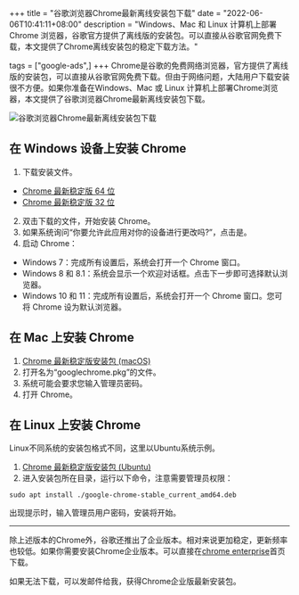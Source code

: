 +++
title = "谷歌浏览器Chrome最新离线安装包下载"
date = "2022-06-06T10:41:11+08:00"
description = "Windows、Mac 和 Linux 计算机上部署 Chrome 浏览器，谷歌官方提供了离线版的安装包。可以直接从谷歌官网免费下载，本文提供了Chrome离线安装包的稳定下载方法。"

tags = ["google-ads",]
+++
Chrome是谷歌的免费网络浏览器，官方提供了离线版的安装包，可以直接从谷歌官网免费下载。但由于网络问题，大陆用户下载安装很不方便。如果你准备在Windows、Mac 或 Linux 计算机上部署Chrome浏览器，本文提供了谷歌浏览器Chrome最新离线安装包下载。
<!--more-->
![谷歌浏览器Chrome最新离线安装包下载](/images/2022/0606-谷歌浏览器Chrome最新离线安装包下载.png)
## 在 Windows 设备上安装 Chrome
1. 下载安装文件。
 * [Chrome 最新稳定版 64 位](https://dl.google.com/release2/chrome/ade5ivbjyqxhzr5n4rtzkimdjmpq_102.0.5005.63/102.0.5005.63_chrome_installer.exe)
 * [Chrome 最新稳定版 32 位](https://dl.google.com/release2/chrome/mqb6vsdr3sjna6t734prkfnc2i_102.0.5005.63/102.0.5005.63_chrome_installer.exe)
2. 双击下载的文件，开始安装 Chrome。
3. 如果系统询问“你要允许此应用对你的设备进行更改吗?”，点击是。
4. 启动 Chrome：
 * Windows 7：完成所有设置后，系统会打开一个 Chrome 窗口。
 * Windows 8 和 8.1：系统会显示一个欢迎对话框。点击下一步即可选择默认浏览器。
 * Windows 10 和 11：完成所有设置后，系统会打开一个 Chrome 窗口。您可将 Chrome 设为默认浏览器。


## 在 Mac 上安装 Chrome
1. [Chrome 最新稳定版安装包 (macOS)](https://dl.google.com/chrome/mac/stable/accept_tos%3Dhttps%253A%252F%252Fwww.google.com%252Fintl%252Fen_ph%252Fchrome%252Fterms%252F%26_and_accept_tos%3Dhttps%253A%252F%252Fpolicies.google.com%252Fterms/googlechrome.pkg)
2. 打开名为“googlechrome.pkg”的文件。
3. 系统可能会要求您输入管理员密码。
4. 打开 Chrome。

## 在 Linux 上安装 Chrome
Linux不同系统的安装包格式不同，这里以Ubuntu系统示例。
1. [Chrome 最新稳定版安装包 (Ubuntu)](https://dl.google.com/linux/direct/google-chrome-stable_current_amd64.deb)
2. 进入安装包所在目录，运行以下命令，注意需要管理员权限：

```
sudo apt install ./google-chrome-stable_current_amd64.deb
```
出现提示时，输入管理员用户密码，安装将开始。

---
除上述版本的Chrome外，谷歌还推出了企业版本。相对来说更加稳定，更新频率也较低。如果你需要安装Chrome企业版本。可以直接在[chrome enterprise](https://chromeenterprise.google/intl/zh_cn/)首页下载。

如果无法下载，可以发邮件给我，获得Chrome企业版最新安装包。